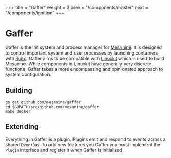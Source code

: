 +++
title = "Gaffer"
weight = 3
prev = "/components/master"
next = "/components/ignition"
+++

# Gaffer

Gaffer is the init system and process manager for [Mesanine](https://github.com/mesanine). It is designed to control important system and user processes by launching 
containers with [Runc](https://github.com/opencontainers/runc). Gaffer aims to be compatible with [Linuxkit](https://github.com/linuxkit/linuxkit) which is used to 
build Mesanine. While components in Linuxkit have generally very discrete functions, Gaffer takes a more encompassing and opinionated approach to system configuration.


## Building

    go get github.com/mesanine/gaffer
    cd $GOPATH/src/github.com/mesanine/gaffer
    make docker

## Extending

Everything in Gaffer is a plugin. Plugins emit and respond to events across a shared `EventBus`. To add new features you Gaffer you must implement the `Plugin` interface and register it when Gaffer is initialized.
